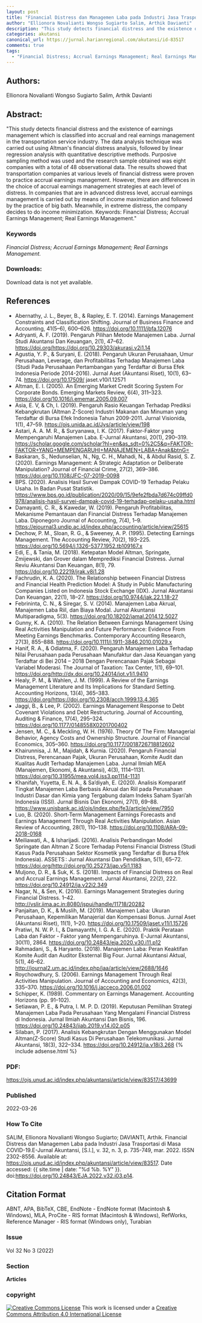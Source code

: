 ```yaml
---
layout: post
title: "Financial Distress dan Managemen Laba pada Industri Jasa Trasportasi di Masa COVID-19"
author: "Ellionora Novalianti Wongso Sugiarto Salim, Arthik Davianti"
description: "This study detects financial distress and the existence of earnings management which is classified into accrual and real earnings management in the transportation servic"
categories: akutansi
canonical_url: https://jurnal.harianregional.com/akutansi/id-83517
comments: true
tags:
  - "Financial Distress; Accrual Earnings Management; Real Earnings Management."
---
```


## Authors:
Ellionora Novalianti Wongso Sugiarto Salim, Arthik Davianti

## Abstract:
"This study detects financial distress and the existence of earnings management which is classified into accrual and real earnings management in the transportation service industry. The data analysis technique was carried out using Altman's financial distress analysis, followed by linear regression analysis with quantitative descriptive methods. Purposive sampling method was used and the research sample obtained was eight companies with a total of 48 observational data. The results showed that transportation companies at various levels of financial distress were proven to practice accrual earnings management. However, there are differences in the choice of accrual earnings management strategies at each level of distress. In companies that are in advanced distress level, accrual earnings management is carried out by means of income maximization and followed by the practice of big bath. Meanwhile, in extreme distress, the company decides to do income minimization. Keywords: Financial Distress; Accrual Earnings Management; Real Earnings Management."

### Keywords
*Financial Distress; Accrual Earnings Management; Real Earnings Management.*

### Downloads:
Download data is not yet available.

## References
- Abernathy, J. L., Beyer, B., & Rapley, E. T. (2014). Earnings Management Constraints and Classification Shifting. Journal of Business Finance and Accounting, 41(5–6), 600–626. https://doi.org/10.1111/jbfa.12076
- Adryanti, A. F. (2019). Pengaruh Pilihan Metode Manajemen Laba. Jurnal Studi Akuntansi Dan Keuangan, 2(1), 47–62. https://doi.org/https://doi.org/10.29303/akurasi.v2i1.14
- Agustia, Y. P., & Suryani, E. (2018). Pengaruh Ukuran Perusahaan, Umur Perusahaan, Leverage, dan Profitabilitas Terhadap Manajemen Laba (Studi Pada Perusahaan Pertambangan yang Terdaftar di Bursa Efek Indonesia Periode 2014-2016). Jurnal Aset (Akuntansi Riset), 10(1), 63–74. https://doi.org/10.17509/ jaset.v10i1.12571
- Altman, E. I. (2005). An Emerging Market Credit Scoring System For Corporate Bonds. Emerging Markets Review, 6(4), 311–323. https://doi.org/10.1016/j.ememar.2005.09.007
- Asia, E. V, & Ch, I. (2019). Pengaruh Rasio Keuangan Terhadap Prediksi Kebangkrutan (Altman Z-Score) Industri Makanan dan Minuman yang Terdaftar di Bursa Efek Indonesia Tahun 2009-2011. Jurnal Visionida, 1(1), 47–59. https://ojs.unida.ac.id/Jvs/article/view/198
- Astari, A. A. M. R., & Suryanawa, I. K. (2017). Faktor-Faktor yang Mempengaruhi Manajemen Laba. E-Jurnal Akuntansi, 20(1), 290–319. https://scholar.google.com/scholar?hl=en&as_sdt=0%2C5&q=FAKTOR-FAKTOR+YANG+MEMPENGARUHI+MANAJEMEN+LABA+Anak&btnG=
- Baskaran, S., Nedunselian, N., Ng, C. H., Mahadi, N., & Abdul Rasid, S. Z. (2020). Earnings Management: A Strategic Adaptation or Deliberate Manipulation? Journal of Financial Crime, 27(2), 369–386. https://doi.org/10.1108/JFC-07-2019-0098
- BPS. (2020). Analisis Hasil Survei Dampak COVID-19 Terhadap Pelaku Usaha. In Badan Pusat Statistik. https://www.bps.go.id/publication/2020/09/15/9efe2fbda7d674c09ffd0978/analisis-hasil-survei-dampak-covid-19-terhadap-pelaku-usaha.html
- Damayanti, C. R., & Kawedar, W. (2019). Pengaruh Profitabilitas, Mekanisme Pemantauan dan Financial Distress Terhadap Manajemen Laba. Diponegoro Journal of Accounting, 7(4), 1–9. https://ejournal3.undip.ac.id/index.php/accounting/article/view/25615
- Dechow, P. M., Sloan, R. G., & Sweeney, A. P. (1995). Detecting Earnings Management. The Accounting Review, 70(2), 193–225. https://doi.org/10.5694/j.1326-5377.1952.tb109167.x
- Edi, E., & Tania, M. (2018). Ketepatan Model Altman, Springate, Zmijewski, dan Grover dalam Memprediksi Financial Distress. Jurnal Reviu Akuntansi Dan Keuangan, 8(1), 79. https://doi.org/10.22219/jrak.v8i1.28
- Fachrudin, K. A. (2020). The Relationship between Financial Distress and Financial Health Prediction Model: A Study in Public Manufacturing Companies Listed on Indonesia Stock Exchange (IDX). Jurnal Akuntansi Dan Keuangan, 22(1), 18–27. https://doi.org/10.9744/jak.22.1.18-27
- Febrininta, C. N., & Siregar, S. V. (2014). Manajemen Laba Akrual, Manajemen Laba Riil, dan Biaya Modal. Jurnal Akuntansi Multiparadigma, 5(3). https://doi.org/10.18202/jamal.2014.12.5027
- Gunny, K. A. (2010). The Relation Between Earnings Management Using Real Activities Manipulation and Future Performance: Evidence From Meeting Earnings Benchmarks. Contemporary Accounting Research, 27(3), 855–888. https://doi.org/10.1111/j.1911-3846.2010.01029.x
- Hanif, R. A., & Odiatma, F. (2020). Pengaruh Manajemen Laba Terhadap Nilai Perusahaan pada Perusahaan Manufaktur dan Jasa Keuangan yang Terdaftar di Bei 2014 – 2018 Dengan Perencanaan Pajak Sebagai Variabel Moderasi. The Journal of Taxation: Tax Center, 1(1), 69–101. https://doi.org/http://dx.doi.org/10.24014/jot.v1i1.9410
- Healy, P. M., & Wahlen, J. M. (1999). A Review of the Earnings Management Literature and Its Implications for Standard Setting. Accounting Horizons, 13(4), 365–383. https://doi.org/https://doi.org/10.2308/acch.1999.13.4.365
- Jaggi, B., & Lee, P. (2002). Earnings Management Response to Debt Covenant Violations and Debt Restructuring. Journal of Accounting, Auditing & Finance, 17(4), 295–324. https://doi.org/10.1177/0148558X0201700402
- Jensen, M. C., & Meckling, W. H. (1976). Theory Of The Firm: Managerial Behavior, Agency Costs and Ownership Structure. Journal of Financial Economics, 305–360. https://doi.org/10.1177/0018726718812602
- Khairunnisa, J. M., Majidah, & Kurnia. (2020). Pengaruh Financial Distress, Perencanaan Pajak, Ukuran Perusahaan, Komite Audit dan Kualitas Audit Terhadap Manajemen Laba. Jurnal Ilmiah MEA (Manajemen, Ekonomi, & Akuntansi), 4(3), 1114–1131. https://doi.org/10.31955/mea.vol4.iss3.pp1114-1131
- Khanifah, Yuyetta, E. N. A., & Sa’diyah, E. (2020). Analisis Komparatif Tingkat Manajemen Laba Berbasis Akrual dan Riil pada Perusahaan Industri Dasar dan Kimia yang Tergabung dalam Indeks Saham Syari’ah Indonesia (ISSI). Jurnal Bisnis Dan Ekonomi, 27(1), 69–88. https://www.unisbank.ac.id/ojs/index.php/fe3/article/view/7950
- Luo, B. (2020). Short-Term Management Earnings Forecasts and Earnings Management Through Real Activities Manipulation. Asian Review of Accounting, 28(1), 110–138. https://doi.org/10.1108/ARA-09-2018-0168
- Meiliawati, A., & Isharijadi. (2016). Analisis Perbandingan Model Springate dan Altman Z Score Terhadap Potensi Financial Distress (Studi Kasus Pada Perusahaan Sektor Kosmetik yang Terdaftar di Bursa Efek Indonesia). ASSETS : Jurnal Akuntansi Dan Pendidikan, 5(1), 65–72. https://doi.org/http://doi.org/10.25273/jap.v5i1.1183
- Muljono, D. R., & Suk, K. S. (2018). Impacts of Financial Distress on Real and Accrual Earnings Management. Jurnal Akuntansi, 22(2), 222. https://doi.org/10.24912/ja.v22i2.349
- Nagar, N., & Sen, K. (2016). Earnings Management Strategies during Financial Distress. 1–42. http://vslir.iima.ac.in:8080/jspui/handle/11718/20282
- Panjaitan, D. K., & Muslih, M. (2019). Manajemen Laba: Ukuran Perusahaan, Kepemilikan Manajerial dan Kompensasi Bonus. Jurnal Aset (Akuntansi Riset), 11(1), 1–20. https://doi.org/10.17509/jaset.v11i1.15726
- Pratiwi, N. W. P. I., & Damayanthi, I. G. A. E. (2020). Praktik Perataan Laba dan Faktor - Faktor yang Mempengaruhinya. E-Jurnal Akuntansi, 30(11), 2864. https://doi.org/10.24843/eja.2020.v30.i11.p12
- Rahmadani, S., & Haryanto. (2018). Manajemen Laba: Peran Keaktifan Komite Audit dan Auditor Eksternal Big Four. Jurnal Akuntansi Aktual, 5(1), 46–62. http://journal2.um.ac.id/index.php/jaa/article/view/2688/1646
- Roychowdhury, S. (2006). Earnings Management Through Real Activities Manipulation. Journal of Accounting and Economics, 42(3), 335–370. https://doi.org/10.1016/j.jacceco.2006.01.002
- Schipper, K. (1989). Commentary on Earnings Management. Accounting Horizons (pp. 91–102).
- Setiawan, P. E., & Putra, I. M. P. D. (2019). Keputusan Pemilihan Strategi Manajemen Laba Pada Perusahaan Yang Mengalami Financial Distress di Indonesia. Jurnal Ilmiah Akuntansi Dan Bisnis, 196. https://doi.org/10.24843/jiab.2019.v14.i02.p05
- Silaban, P. (2017). Analisis Kebangkrutan Dengan Menggunakan Model Altman(Z-Score) Studi Kasus Di Perusahaan Telekomunikasi. Jurnal Akuntansi, 18(3), 322–334. https://doi.org/10.24912/ja.v18i3.268
{% include adsense.html %}
### PDF:
https://ojs.unud.ac.id/index.php/akuntansi/article/view/83517/43699

### Published
2022-03-26

### How To Cite
SALIM, Ellionora Novalianti Wongso Sugiarto; DAVIANTI, Arthik.  Financial Distress dan Managemen Laba pada Industri Jasa Trasportasi di Masa COVID-19.E-Jurnal Akuntansi, [S.l.], v. 32, n. 3, p. 735-749, mar. 2022. ISSN 2302-8556. Available at: <https://ojs.unud.ac.id/index.php/akuntansi/article/view/83517>. Date accessed: {{ site.time | date: "%d %b. %Y" }}. doi:https://doi.org/10.24843/EJA.2022.v32.i03.p14.

## Citation Format
ABNT, APA, BibTeX, CBE, EndNote - EndNote format (Macintosh & Windows), MLA, ProCite - RIS format (Macintosh & Windows), RefWorks, Reference Manager - RIS format (Windows only), Turabian

### Issue
Vol 32 No 3 (2022)

### Section 
**Articles**

### copyright 
<a href="http://creativecommons.org/licenses/by/4.0/" rel="license"><img src="https://i.creativecommons.org/l/by/4.0/88x31.png" alt="Creative Commons License" /></a>
This work is licensed under a <a href="http://creativecommons.org/licenses/by/4.0/" rel="nofollow">Creative Commons Attribution 4.0 International License</a>
